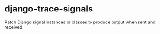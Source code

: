 # django-trace-signals
Patch Django signal instances or classes to produce output when sent and received.
